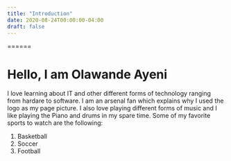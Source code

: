 ```yaml
---
title: "Introduction"
date: 2020-08-24T00:00:00-04:00
draft: false
---
```

======
<h1>Hello, I am Olawande Ayeni</h2> 
I love learning about IT and other different forms of technology ranging from hardare to software. I am an arsenal fan which explains why I used the  logo as my page picture. I also love playing different forms of music and I like playing the Piano and drums in my spare time.
Some of my favorite sports to watch are the following:
<ol>
  <li>Basketball</li>
  <li>Soccer</li>
  <li>Football</li>
</ol>

